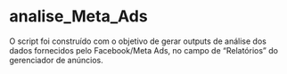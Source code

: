 # analise_Meta_Ads
O script foi construído com o objetivo de gerar outputs de análise dos dados fornecidos pelo Facebook/Meta Ads, no campo de “Relatórios” do gerenciador de anúncios.
